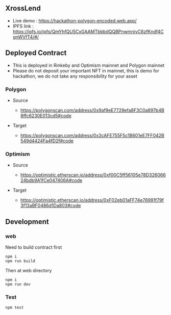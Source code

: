 ## XrossLend

- Live demo : https://hackathon-polygon-encoded.web.app/ 
- IPFS link : https://ipfs.io/ipfs/QmYhfQU5CxGAAMTbbbdQQBPnwmniyC6zfKndf4CqnWVfT4/#/ 

            

## Deployed Contract

- This is deployed in Rinkeby and Optimism mainnet and Polygon mainnet
- Please do not deposit your important NFT in mainnet, this is demo for hackathon, we do not take any responsibility for your asset

### Polygon

- Source

  - https://polygonscan.com/address/0x9af9eE7729efa8F3C0a897b4B8ffc6230E013cd5#code

- Target

  - https://polygonscan.com/address/0x3cAFE755F5c1B601eE7FF042B549d4424Fa4fD2f#code

### Optimism

- Source

  - https://optimistic.etherscan.io/address/0xf00C5ff56105e78D32606624bdb9A1fCe047406A#code

- Target

  - https://optimistic.etherscan.io/address/0xF02eb01aFF74e76991f79f3f13aBF0486d1Da803#code

## Development

### web

Need to build contract first

```
npm i
npm run build
```

Then at web directory

```
npm i
npm run dev
```

### Test

```
npm test
```
